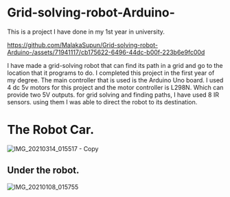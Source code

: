 # Grid-solving-robot-Arduino-
This is a project I have done in my 1st year in university.

https://github.com/MalakaSupun/Grid-solving-robot-Arduino-/assets/71941117/cb175622-6496-44dc-b00f-223b6e9fc00d

I have made a grid-solving robot that can find its path in a grid and go to the location that it programs to do. I completed this project in the first year of my degree. The main controller that is used is the Arduino Uno board.  I used 4 dc 5v motors for this project and the motor controller is  L298N. Which can provide two 5V outputs. for grid solving and finding paths, I have used 8 IR sensors. using them I was able to  direct the robot to its destination.









# The Robot Car.
![IMG_20210314_015517 - Copy](https://github.com/MalakaSupun/Grid-solving-robot-Arduino-/assets/71941117/87051945-9ff7-4d2e-977c-bda6a913b21f)


## Under the robot.

![IMG_20210108_015755](https://github.com/MalakaSupun/Grid-solving-robot-Arduino-/assets/71941117/d6ae0765-a212-4eaa-a013-0d6286ba95d4)

